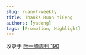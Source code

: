 ```yaml
---
slug: ruanyf-weekly
title: Thanks Ruan YiFeng
authors: [yadong]
tags: [Promotion, Highlight]
---
```


收录于 [阮一峰周刊 190](https://github.com/ruanyf/weekly/blob/master/docs/issue-190.md)